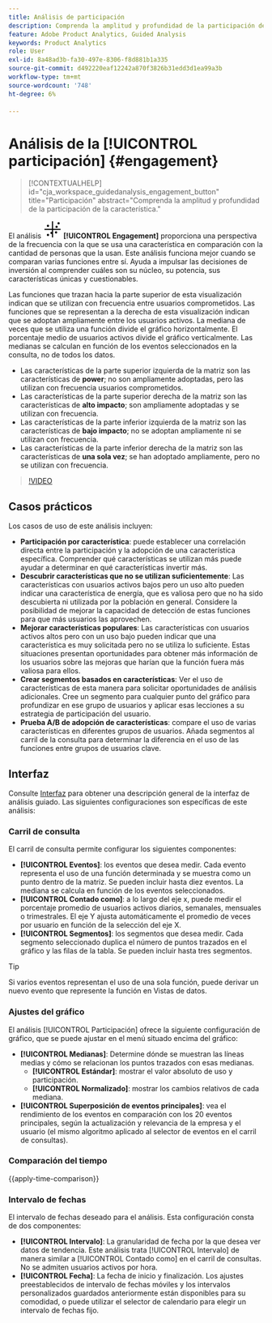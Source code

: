 ```yaml
---
title: Análisis de participación
description: Comprenda la amplitud y profundidad de la participación de la característica.
feature: Adobe Product Analytics, Guided Analysis
keywords: Product Analytics
role: User
exl-id: 8a48ad3b-fa30-497e-8306-f8d881b1a335
source-git-commit: d492220eaf12242a870f3826b31edd3d1ea99a3b
workflow-type: tm+mt
source-wordcount: '748'
ht-degree: 6%

---
```


# Análisis de la [!UICONTROL participación] {#engagement}

<!-- markdownlint-disable MD034 -->

>[!CONTEXTUALHELP]
>id="cja_workspace_guidedanalysis_engagement_button"
>title="Participación"
>abstract="Comprenda la amplitud y profundidad de la participación de la característica."

<!-- markdownlint-enable MD034 -->


El análisis ![EngagementGraph](/help/assets/icons/EngagementGraph.svg) **[!UICONTROL Engagement]** proporciona una perspectiva de la frecuencia con la que se usa una característica en comparación con la cantidad de personas que la usan. Este análisis funciona mejor cuando se comparan varias funciones entre sí. Ayuda a impulsar las decisiones de inversión al comprender cuáles son su núcleo, su potencia, sus características únicas y cuestionables.

Las funciones que trazan hacia la parte superior de esta visualización indican que se utilizan con frecuencia entre usuarios comprometidos. Las funciones que se representan a la derecha de esta visualización indican que se adoptan ampliamente entre los usuarios activos. La mediana de veces que se utiliza una función divide el gráfico horizontalmente. El porcentaje medio de usuarios activos divide el gráfico verticalmente. Las medianas se calculan en función de los eventos seleccionados en la consulta, no de todos los datos.

* Las características de la parte superior izquierda de la matriz son las características de **power**; no son ampliamente adoptadas, pero las utilizan con frecuencia usuarios comprometidos.
* Las características de la parte superior derecha de la matriz son las características de **alto impacto**; son ampliamente adoptadas y se utilizan con frecuencia.
* Las características de la parte inferior izquierda de la matriz son las características de **bajo impacto**; no se adoptan ampliamente ni se utilizan con frecuencia.
* Las características de la parte inferior derecha de la matriz son las características de **una sola vez**; se han adoptado ampliamente, pero no se utilizan con frecuencia.

>[!VIDEO](https://video.tv.adobe.com/v/3429489/&learn=on)


## Casos prácticos

Los casos de uso de este análisis incluyen:

* **Participación por característica**: puede establecer una correlación directa entre la participación y la adopción de una característica específica. Comprender qué características se utilizan más puede ayudar a determinar en qué características invertir más.
* **Descubrir características que no se utilizan suficientemente**: Las características con usuarios activos bajos pero un uso alto pueden indicar una característica de energía, que es valiosa pero que no ha sido descubierta ni utilizada por la población en general. Considere la posibilidad de mejorar la capacidad de detección de estas funciones para que más usuarios las aprovechen.
* **Mejorar características populares**: Las características con usuarios activos altos pero con un uso bajo pueden indicar que una característica es muy solicitada pero no se utiliza lo suficiente. Estas situaciones presentan oportunidades para obtener más información de los usuarios sobre las mejoras que harían que la función fuera más valiosa para ellos.
* **Crear segmentos basados en características**: Ver el uso de características de esta manera para solicitar oportunidades de análisis adicionales. Cree un segmento para cualquier punto del gráfico para profundizar en ese grupo de usuarios y aplicar esas lecciones a su estrategia de participación del usuario.
* **Prueba A/B de adopción de características**: compare el uso de varias características en diferentes grupos de usuarios. Añada segmentos al carril de la consulta para determinar la diferencia en el uso de las funciones entre grupos de usuarios clave.

## Interfaz

Consulte [Interfaz](../overview.md#interface) para obtener una descripción general de la interfaz de análisis guiado. Las siguientes configuraciones son específicas de este análisis:

### Carril de consulta

El carril de consulta permite configurar los siguientes componentes:

* **[!UICONTROL Eventos]**: los eventos que desea medir. Cada evento representa el uso de una función determinada y se muestra como un punto dentro de la matriz. Se pueden incluir hasta diez eventos. La mediana se calcula en función de los eventos seleccionados.
* **[!UICONTROL Contado como]**: a lo largo del eje x, puede medir el porcentaje promedio de usuarios activos diarios, semanales, mensuales o trimestrales. El eje Y ajusta automáticamente el promedio de veces por usuario en función de la selección del eje X.
* **[!UICONTROL Segmentos]**: los segmentos que desea medir. Cada segmento seleccionado duplica el número de puntos trazados en el gráfico y las filas de la tabla. Se pueden incluir hasta tres segmentos.

>[!TIP]
>
>Si varios eventos representan el uso de una sola función, puede derivar un nuevo evento que represente la función en Vistas de datos.

### Ajustes del gráfico

El análisis [!UICONTROL Participación] ofrece la siguiente configuración de gráfico, que se puede ajustar en el menú situado encima del gráfico:

* **[!UICONTROL Medianas]**: Determine dónde se muestran las líneas medias y cómo se relacionan los puntos trazados con esas medianas.
   * **[!UICONTROL Estándar]**: mostrar el valor absoluto de uso y participación.
   * **[!UICONTROL Normalizado]**: mostrar los cambios relativos de cada mediana.
* **[!UICONTROL Superposición de eventos principales]**: vea el rendimiento de los eventos en comparación con los 20 eventos principales, según la actualización y relevancia de la empresa y el usuario (el mismo algoritmo aplicado al selector de eventos en el carril de consultas).

### Comparación del tiempo

{{apply-time-comparison}}

### Intervalo de fechas

El intervalo de fechas deseado para el análisis. Esta configuración consta de dos componentes:

* **[!UICONTROL Intervalo]**: La granularidad de fecha por la que desea ver datos de tendencia. Este análisis trata [!UICONTROL Intervalo] de manera similar a [!UICONTROL Contado como] en el carril de consultas. No se admiten usuarios activos por hora.
* **[!UICONTROL Fecha]**: La fecha de inicio y finalización. Los ajustes preestablecidos de intervalo de fechas móviles y los intervalos personalizados guardados anteriormente están disponibles para su comodidad, o puede utilizar el selector de calendario para elegir un intervalo de fechas fijo.

<!--
## Example

See below for an example of the analysis.

![Enagement compare](../assets/engagement-compare.png)
-->
